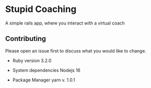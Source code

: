 # Stupid Coaching

A simple rails app, where you interact with a virtual coach

## Contributing

Please open an issue first
to discuss what you would like to change.

* Ruby version
3.2.0

* System dependencies
Nodejs 16
* Package Manager 
yarn v. 1.0.1
